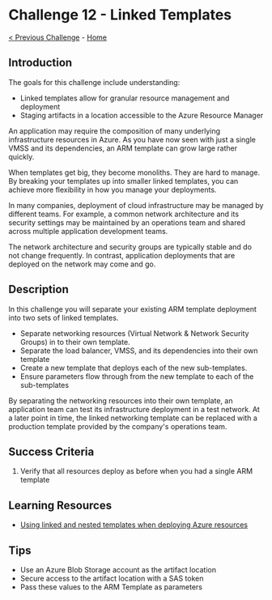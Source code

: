 # Challenge 12 - Linked Templates

[< Previous Challenge](./ARM-Challenge-11.md) - [Home](../readme.md)

## Introduction

The goals for this challenge include understanding:
- Linked templates allow for granular resource management and deployment
- Staging artifacts in a location accessible to the Azure Resource Manager

An application may require the composition of many underlying infrastructure resources in Azure. As you have now seen with just a single VMSS and its dependencies, an ARM template can grow large rather quickly.

When templates get big, they become monoliths. They are hard to manage.  By breaking your templates up into smaller linked templates, you can achieve more flexibility in how you manage your deployments.

In many companies, deployment of cloud infrastructure may be managed by different teams. For example, a common network architecture and its security settings may be maintained by an operations team and shared across multiple application development teams.

The network architecture and security groups are typically stable and do not change frequently. In contrast, application deployments that are deployed on the network may come and go.

## Description

In this challenge you will separate your existing ARM template deployment into two sets of linked templates. 

- Separate networking resources (Virtual Network & Network Security Groups) in to their own template.
- Separate the load balancer, VMSS, and its dependencies into their own template
- Create a new template that deploys each of the new sub-templates.
- Ensure parameters flow through from the new template to each of the sub-templates

By separating the networking resources into their own template, an application team can test its infrastructure deployment in a test network. At a later point in time, the linked networking template can be replaced with a production template provided by the company's operations team.

## Success Criteria

1. Verify that all resources deploy as before when you had a single ARM template

## Learning Resources

- [Using linked and nested templates when deploying Azure resources](https://docs.microsoft.com/en-us/azure/azure-resource-manager/templates/linked-templates)

## Tips

- Use an Azure Blob Storage account as the artifact location
- Secure access to the artifact location with a SAS token
- Pass these values to the ARM Template as parameters
